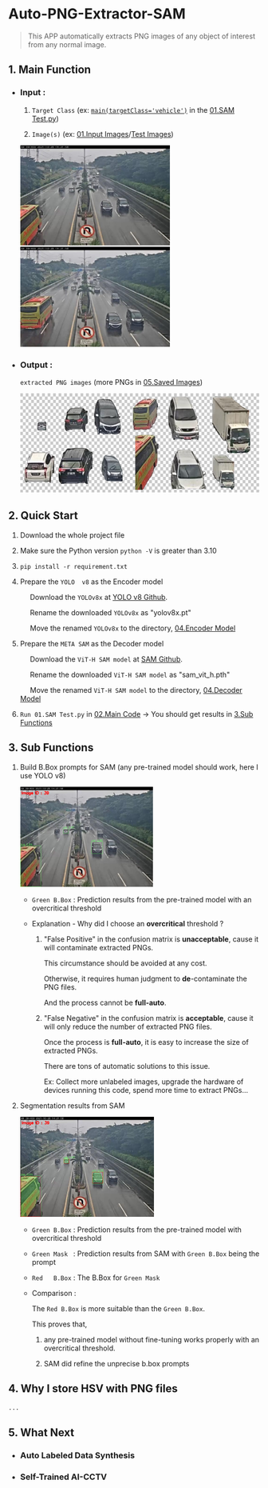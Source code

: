 # Auto-PNG-Extractor-SAM
> This APP automatically extracts PNG images of any object of interest from any normal image.

## 1. Main Function
  - ### Input :

    1. `Target Class` (ex: [`main(targetClass='vehicle')`](https://github.com/YCChu1995/Auto-PNG-Extractor/blob/main/02.Main%20Code/01.SAM%20Test.py?plain=1#L348) in the [01.SAM Test.py](https://github.com/YCChu1995/Auto-PNG-Extractor/blob/main/02.Main%20Code/01.SAM%20Test.py))

    2. `Image(s)` (ex: [01.Input Images](/01.Input%20Images/)/[Test Images](/01.Input%20Images/Test%20Images))

    <img src="/01.Input%20Images/Test%20Images/137.jpg" width="300" height="200"> <img src="/01.Input%20Images/Test%20Images/140.jpg" width="300" height="200">

  - ### Output : 

    `extracted PNG images` (more PNGs in [05.Saved Images](/05.Saved%20Images/))

    <img src="/06.Test%20Result/Extracted%20Result.PNG" height="200">

## 2. Quick Start
  1. Download the whole project file
  2. Make sure the Python version `python -V` is greater than 3.10
  3. `pip install -r requirement.txt`
  4. Prepare the `YOLO  v8` as the Encoder model
     
     $~~~~$ Download the `YOLOv8x` at [YOLO v8 Github](https://github.com/ultralytics/ultralytics#models).
             
     $~~~~$ Rename the downloaded `YOLOv8x` as "yolov8x.pt"
             
     $~~~~$ Move the renamed `YOLOv8x` to the directory, [04.Encoder Model](/04.Encoder%20Model)
     
  7. Prepare the `META SAM` as the Decoder model
     
     $~~~~$ Download the `ViT-H SAM model` at [SAM Github](https://github.com/facebookresearch/segment-anything#model-checkpoints).
     
     $~~~~$ Rename the downloaded `ViT-H SAM model` as "sam_vit_h.pth"
     
     $~~~~$ Move the renamed `ViT-H SAM model` to the directory, [04.Decoder Model](/04.Decoder%20Model)
  8. `Run 01.SAM Test.py` in [02.Main Code](/02.Main%20Code) → You should get results in [3.Sub Functions](#3-sub-functions)

## 3. Sub Functions
  1. Build B.Box prompts for SAM (any pre-trained model should work, here I use YOLO v8)
     
     <img src="/06.Test%20Result/Encoder%20Result.png" height="200">

     - `Green B.Box` : Prediction results from the pre-trained model with an overcritical threshold
       
     - Explanation - Why did I choose an **overcritical** threshold ?
       
       1. "False Positive" in the confusion matrix is **unacceptable**, cause it will contaminate extracted PNGs.
          
          This circumstance should be avoided at any cost.

          Otherwise, it requires human judgment to **de**-contaminate the PNG files.
          
          And the process cannot be **full-auto**.  
          
       2. "False Negative" in the confusion matrix is **acceptable**, cause it will only reduce the number of extracted PNG files.
      
          Once the process is **full-auto**, it is easy to increase the size of extracted PNGs.
          
          There are tons of automatic solutions to this issue.
          
          Ex: Collect more unlabeled images, upgrade the hardware of devices running this code, spend more time to extract PNGs...
	  
  2. Segmentation results from SAM
     
     <img src="/06.Test%20Result/Decoder%20Result.png" height="200">

     - `Green B.Box` : Prediction results from the pre-trained model with overcritical threshold
     - `Green Mask ` : Prediction results from SAM with `Green B.Box` being the prompt
     - `Red   B.Box` : The B.Box for `Green Mask`
     - Comparison :
       
       The `Red B.Box` is more suitable than the `Green B.Box`.
       
       This proves that,
       
       1. any pre-trained model without fine-tuning works properly with an overcritical threshold.
      
       2. SAM did refine the unprecise b.box prompts
     
## 4. Why I store HSV with PNG files
	...
  
## 5. What Next
  - ### Auto Labeled Data Synthesis
  - ### Self-Trained AI-CCTV


